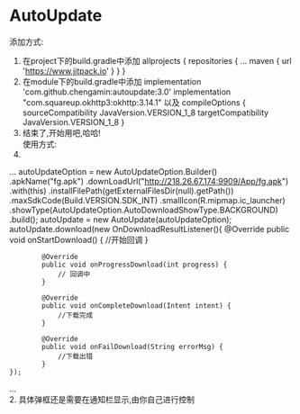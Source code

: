 # AutoUpdate
添加方式:
1. 在project下的build.gradle中添加
    allprojects {
		repositories {
			...
			maven { url 'https://www.jitpack.io' }
		}
	}
2. 在module下的build.gradle中添加
  implementation 'com.github.chengamin:autoupdate:3.0'
  implementation "com.squareup.okhttp3:okhttp:3.14.1"
  以及
  compileOptions {
        sourceCompatibility JavaVersion.VERSION_1_8
        targetCompatibility JavaVersion.VERSION_1_8
    }
3. 结束了,开始用吧,哈哈!    
使用方式:
1.  
...
autoUpdateOption = new AutoUpdateOption.Builder()
                .apkName("fg.apk")
                .downLoadUrl("http://218.26.67.174:9909/App/fg.apk")
                .with(this)
                .installFilePath(getExternalFilesDir(null).getPath())
                .maxSdkCode(Build.VERSION.SDK_INT)
                .smallIcon(R.mipmap.ic_launcher)
                .showType(AutoUpdateOption.AutoDownloadShowType.BACKGROUND)
                .build();
        autoUpdate = new AutoUpdate(autoUpdateOption);
    autoUpdate.download(new OnDownloadResultListener(){
         @Override
            public void onStartDownload() {
                //开始回调
            }

            @Override
            public void onProgressDownload(int progress) {
                // 回调中
            }

            @Override
            public void onCompleteDownload(Intent intent) {
                //下载完成
            }

            @Override
            public void onFailDownload(String errorMsg) {
                //下载出错
            }
    });
...    
2. 具体弹框还是需要在通知栏显示,由你自己进行控制    
